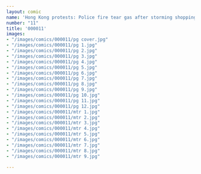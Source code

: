 ```yaml
---
layout: comic
name: 'Hong Kong protests: Police fire tear gas after storming shopping mall'
number: "11"
title: '000011'
images:
- "/images/comics/000011/pg cover.jpg"
- "/images/comics/000011/pg 1.jpg"
- "/images/comics/000011/pg 2.jpg"
- "/images/comics/000011/pg 3.jpg"
- "/images/comics/000011/pg 4.jpg"
- "/images/comics/000011/pg 5.jpg"
- "/images/comics/000011/pg 6.jpg"
- "/images/comics/000011/pg 7.jpg"
- "/images/comics/000011/pg 8.jpg"
- "/images/comics/000011/pg 9.jpg"
- "/images/comics/000011/pg 10.jpg"
- "/images/comics/000011/pg 11.jpg"
- "/images/comics/000011/pg 12.jpg"
- "/images/comics/000011/mtr 1.jpg"
- "/images/comics/000011/mtr 2.jpg"
- "/images/comics/000011/mtr 3.jpg"
- "/images/comics/000011/mtr 4.jpg"
- "/images/comics/000011/mtr 5.jpg"
- "/images/comics/000011/mtr 6.jpg"
- "/images/comics/000011/mtr 7.jpg"
- "/images/comics/000011/mtr 8.jpg"
- "/images/comics/000011/mtr 9.jpg"

---
```

